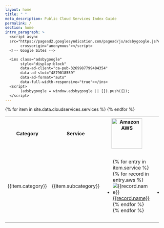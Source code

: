 ```yaml
---
layout: home
title: " "
meta_description: Public Cloud Services Index Guide
permalink: /
section: home
intro_paragraph: >
  <script async
  src="https://pagead2.googlesyndication.com/pagead/js/adsbygoogle.js?client=ca-pub-3269987799484354"
       crossorigin="anonymous"></script>
  <!-- Google Sites -->

  <ins class="adsbygoogle"
       style="display:block"
       data-ad-client="ca-pub-3269987799484354"
       data-ad-slot="4879018559"
       data-ad-format="auto"
       data-full-width-responsive="true"></ins>
  <script>
       (adsbygoogle = window.adsbygoogle || []).push({});
  </script>
---
```

<head>
    <meta charset="utf-8">
    <link rel="icon" type="image/x-icon" href="/favicon.ico"/>
    <meta http-equiv="X-UA-Compatible" content="IE=edge">
    <meta name="viewport" content="width=device-width, initial-scale=1">
    <meta name="robots" content="follow,index">
    <META NAME="Title" CONTENT="Public Cloud Service Index Comparison | AWS vs Azure vs Google vs IBM vs Oracle vs Alibaba">
    <META NAME="Keywords" CONTENT="AWS vs Azure vs Google vs IBM vs Oracle Cloud vs Alibaba, AWS vs Azure, Azure vs Google, AWS vs Oracle, Oracle vs Good,">
    <META NAME="Description" CONTENT="A public cloud services comparison & mapping of Amazon AWS, Microsoft Azure, Google Cloud, IBM Cloud, Oracle Cloud.">
    <META NAME="Author" CONTENT="NEtZ">
    <META NAME="Subject" CONTENT="Public Cloud Service Comparison > AWS vs Azure vs Google vs IBM vs Oracle vs Alibaba">
    <meta property="og:type" content="website">
    <meta property="og:title" content="Public Cloud Service Comparison > AWS vs Azure vs Google vs IBM vs Oracle vs Alibaba">
    <meta property="og:locale" content="en_US">
    <meta property="og:description" content="A detailed public cloud services comparison & mapping of Amazon AWS, Microsoft Azure, Google Cloud, IBM Cloud, Oracle Cloud.">
    <link rel="canonical" href="https://comparecloud.in/">
    <meta property="og:url" content="https://comparecloud.in/">
    <meta property="og:site_name" content="Public Cloud Service Comparison > AWS vs Azure vs Google vs IBM vs Oracle vs Alibaba">
    <meta property="og:image" content="/img/Logo_small.jpg">
    <meta name="twitter:card" content="summary_large_image">
    <meta name="twitter:site" content="@">
    <meta name="twitter:creator" content="@">
    <meta property="article:author" content="https://www.facebook.com/sitez.GR">
    <meta name="twitter:description" content="A detailed public cloud services comparison & mapping of Amazon AWS, Microsoft Azure, Google Cloud, IBM Cloud, Oracle Cloud.">
    <meta name="twitter:title" content="A public Cloud Compareison : AWS vs Azure vs Google vs IBM vs Oracle vs Alibaba">
    <title>AWS vs Azure vs Google vs IBM vs Oracle vs Alibaba | A detailed comparison and mapping between various cloud services</title>
    <script async src="https://pagead2.googlesyndication.com/pagead/js/adsbygoogle.js?client=ca-pub-3269987799484354"
     crossorigin="anonymous"></script>
</head>
<script type="text/javascript" src="//s7.addthis.com/js/300/addthis_widget.js#pubid=ra-552c144e4f497fe9"></script>
<!-- Place this tag in your head or just before your close body tag. -->
<script async defer src="https://buttons.github.io/buttons.js"></script>

<table id="comparison">
  <tr align="center" class="header">
	            <th style="width:7%">Category</th>
            <th style="width:10%">Service</th>
            <th>
              <img  src="https://pbs.twimg.com/profile_images/1388165108786884619/ZnSwt6Qb_400x400.jpg" alt="Amazon AWS" width="100" class="header-img"/>
            </th>
            <th>
              <img  src="https://pbs.twimg.com/profile_images/1268207800313774080/KF9pXfXU_400x400.jpg" alt="Microsoft Azure Cloud" width="100" class="header-img"/>
            </th>
            <th>
              <img  src="https://pbs.twimg.com/profile_images/1190319303041724417/1a61e4pu_400x400.jpg" alt="Google Cloud Platform Logo" width="100" class="header-img" />
            </th>
            <th>
              <img  src="https://pbs.twimg.com/profile_images/1367195110224650242/RCjpV_cA_400x400.jpg"  alt="IBM Cloud Logo" width="100" class="header-img" />
            </th>
            <th>
              <img  src="https://pbs.twimg.com/profile_images/1171372058892283904/tYAN0C0c_400x400.jpg" alt="Oracle Cloud Logo" width="100" class="header-img"/>
            </th>
            <th>
              <img src="https://pbs.twimg.com/profile_images/1108554736398004224/Za8pS-nr_400x400.png" alt="Alibaba Cloud Logo" width="100" class="header-img"/>
            </th>
			<th>
              <img  src="https://pbs.twimg.com/profile_images/1001040049293508608/kk-AIfb4_400x400.jpg" alt="Huawei Cloud" width="100" class="header-img"/>
            </th>
  </tr>
	{% for item in site.data.cloudservices.services %}
	<tr>
		<td>{{item.category}}</td>
		<td>{{item.subcategory}}</td>
		<td>
			<ul>
			    {% for entry in item.service %} 
					{% for record in entry.aws %}
						<li ><img src="/assets/img/cloudproviders/aws/{{record.icon}}" alt="{{record.name}}" > <a href="{{record.ref}}" target="_blank" alt="{{record.name}}">{{record.name}}</a></li>
					{% endfor %}	
				{% endfor %}	
			</ul>
		</td>
		<td>
			<ul>
			    {% for entry in item.service %} 
					{% for record in entry.azure %}
						<li><img src="/assets/img/cloudproviders/azure/{{record.icon}}" alt="{{record.name}}"  ><a href="{{record.ref}}" target="_blank" alt="{{record.name}}">{{record.name}}</a></li>
					{% endfor %}	
				{% endfor %}	
			</ul>
		</td>
		<td>
			<ul>
			    {% for entry in item.service %} 
				{% for record in entry.google %}
					<li><img src="/assets/img/cloudproviders/google/{{record.icon}}" alt="{{record.name}}" ><a href="{{record.ref}}" target="_blank" alt="{{record.name}}">{{record.name}}</a></li>
				{% endfor %}	
				{% endfor %}	
			</ul>
		</td>
		<td>
			<ul>
			    {% for entry in item.service %} 
				{% for record in entry.ibm %}
						<li><img src="/assets/img/cloudproviders/ibm/{{record.icon}}" alt="{{record.name}}" ><a href="{{record.ref}}" target="_blank" alt="{{record.name}}">{{record.name}}</a></li>
				{% endfor %}	
				{% endfor %}	
			</ul>
		</td>
		<td>
			<ul>
			    {% for entry in item.service %} 
					{% for record in entry.oracle %}
							<li ><img src="/assets/img/cloudproviders/oracle/{{record.icon}}" alt="{{record.name}}" ><a href="{{record.ref}}" target="_blank" alt="{{record.name}}">{{record.name}}</a></li>
					{% endfor %}	
				{% endfor %}	
			</ul>
		</td>
		<td>
			<ul>
			    {% for entry in item.service %} 
					{% for record in entry.alibaba %}
							<li><img src="/assets/img/cloudproviders/alibaba/{{record.icon}}" alt="{{record.name}}" ><a href="{{record.ref}}" target="_blank" alt="{{record.name}}">{{record.name}}</a></li>
					{% endfor %}	
				{% endfor %}	
			</ul>
		</td>
		<td>
			<ul>
			    {% for entry in item.service %} 
					{% for record in entry.huawei %}
							<li>
								<img src="/assets/img/cloudproviders/huawei/{{record.icon}}" alt="{{record.name}}">
								<a href="{{record.ref}}" target="_blank" alt="{{record.name}}">{{record.name}}</a>
							</li>
					{% endfor %}	
				{% endfor %}	
			</ul>
		</td>
	</tr>
	{% endfor %}
</table>
